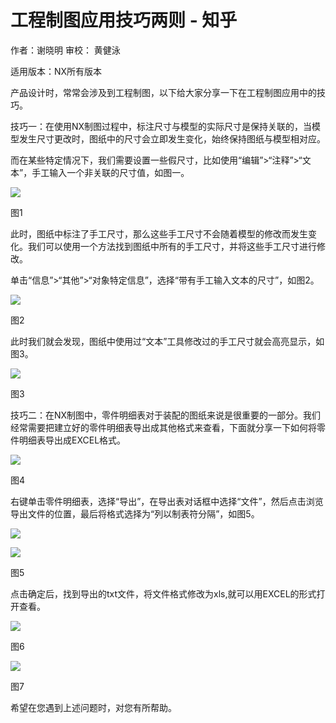 # 工程制图应用技巧两则 - 知乎
作者：谢晓明 审校： 黄健泳

适用版本：NX所有版本

产品设计时，常常会涉及到工程制图，以下给大家分享一下在工程制图应用中的技巧。

技巧一：在使用NX制图过程中，标注尺寸与模型的实际尺寸是保持关联的，当模型发生尺寸更改时，图纸中的尺寸会立即发生变化，始终保持图纸与模型相对应。

而在某些特定情况下，我们需要设置一些假尺寸，比如使用“编辑”>“注释”>“文本”，手工输入一个非关联的尺寸值，如图一。

![](https://pic2.zhimg.com/v2-46ac4e8009505d1f085a092c8af483dd_b.jpg)

图1

此时，图纸中标注了手工尺寸，那么这些手工尺寸不会随着模型的修改而发生变化。我们可以使用一个方法找到图纸中所有的手工尺寸，并将这些手工尺寸进行修改。

单击“信息”>“其他”>“对象特定信息”，选择“带有手工输入文本的尺寸”，如图2。

![](https://pic4.zhimg.com/v2-ecb434b4f352342096f18174cfa0996f_b.jpg)

图2

此时我们就会发现，图纸中使用过“文本”工具修改过的手工尺寸就会高亮显示，如图3。

![](https://pic2.zhimg.com/v2-8fee2554ec868576a5bd9f8b08aa943d_b.jpg)

图3

技巧二：在NX制图中，零件明细表对于装配的图纸来说是很重要的一部分。我们经常需要把建立好的零件明细表导出成其他格式来查看，下面就分享一下如何将零件明细表导出成EXCEL格式。

![](https://pic4.zhimg.com/v2-fb2ecc949b51f7d526d6c2d666a154bb_b.jpg)

图4

右键单击零件明细表，选择“导出”，在导出表对话框中选择“文件”，然后点击浏览导出文件的位置，最后将格式选择为“列以制表符分隔”，如图5。

![](https://pic1.zhimg.com/v2-a7273401a708be3d0d88f9447ac087a4_b.jpg)

![](https://pic2.zhimg.com/v2-ff6b5f811d6c32d29ee59ab82f4323ad_b.jpg)

图5

点击确定后，找到导出的txt文件，将文件格式修改为xls,就可以用EXCEL的形式打开查看。

![](https://pic4.zhimg.com/v2-fb466548a9c75c6b5d5ae93c8dfd8c77_b.jpg)

图6

![](https://pic3.zhimg.com/v2-2aa6894ecdb4a8517901449e3e1077aa_b.jpg)

图7

希望在您遇到上述问题时，对您有所帮助。